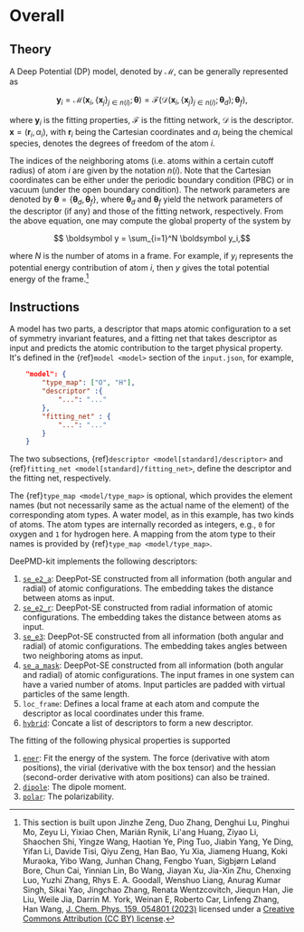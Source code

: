 # Overall

## Theory

A Deep Potential (DP) model, denoted by $\mathcal{M}$, can be generally represented as

```math
\boldsymbol y_i = \mathcal M (\boldsymbol x_i, \{\boldsymbol x_j\}_{j\in n(i)}; \boldsymbol \theta)
= \mathcal{F} \big( \mathcal{D} (\boldsymbol x_i, \{\boldsymbol x_j\}_{j\in n(i)}; \boldsymbol \theta_d) ; \boldsymbol \theta_f \big),
```

where $\boldsymbol{y}_i$ is the fitting properties, $\mathcal{F}$ is the fitting network, $\mathcal{D}$ is the descriptor.
$\boldsymbol{x} = (\boldsymbol r_i, \alpha_i)$, with $\boldsymbol r_i$ being the Cartesian coordinates and $\alpha_i$ being the chemical species, denotes the degrees of freedom of the atom $i$.

The indices of the neighboring atoms (i.e. atoms within a certain cutoff radius) of atom $i$ are given by the notation $n(i)$.
Note that the Cartesian coordinates can be either under the periodic boundary condition (PBC) or in vacuum (under the open boundary condition).
The network parameters are denoted by $\boldsymbol \theta = \{\boldsymbol \theta_d, \boldsymbol \theta_f\}$, where $\boldsymbol \theta_d$ and $\boldsymbol\theta_f$ yield the network parameters of the descriptor (if any) and those of the fitting network, respectively.
From the above equation, one may compute the global property of the system by

```math
    \boldsymbol y = \sum_{i=1}^N \boldsymbol y_i,
```

where $N$ is the number of atoms in a frame.
For example, if $y_i$ represents the potential energy contribution of atom $i$, then $y$ gives the total potential energy of the frame.[^1]

[^1]: This section is built upon Jinzhe Zeng, Duo Zhang, Denghui Lu, Pinghui Mo, Zeyu Li, Yixiao Chen, Marián Rynik, Li'ang Huang, Ziyao Li, Shaochen Shi, Yingze Wang, Haotian Ye, Ping Tuo, Jiabin Yang, Ye Ding, Yifan Li, Davide Tisi, Qiyu Zeng, Han Bao, Yu Xia, Jiameng Huang, Koki Muraoka, Yibo Wang, Junhan Chang, Fengbo Yuan, Sigbjørn Løland Bore, Chun Cai, Yinnian Lin, Bo Wang, Jiayan Xu, Jia-Xin Zhu, Chenxing Luo, Yuzhi Zhang, Rhys E. A. Goodall, Wenshuo Liang, Anurag Kumar Singh, Sikai Yao, Jingchao Zhang, Renata Wentzcovitch, Jiequn Han, Jie Liu, Weile Jia, Darrin M. York, Weinan E, Roberto Car, Linfeng Zhang, Han Wang, [J. Chem. Phys. 159, 054801 (2023)](https://doi.org/10.1063/5.0155600) licensed under a [Creative Commons Attribution (CC BY) license](http://creativecommons.org/licenses/by/4.0/).

## Instructions

A model has two parts, a descriptor that maps atomic configuration to a set of symmetry invariant features, and a fitting net that takes descriptor as input and predicts the atomic contribution to the target physical property. It's defined in the {ref}`model <model>` section of the `input.json`, for example,

```json
    "model": {
        "type_map":	["O", "H"],
        "descriptor" :{
            "...": "..."
        },
        "fitting_net" : {
            "...": "..."
        }
    }
```

The two subsections, {ref}`descriptor <model[standard]/descriptor>` and {ref}`fitting_net <model[standard]/fitting_net>`, define the descriptor and the fitting net, respectively.

The {ref}`type_map <model/type_map>` is optional, which provides the element names (but not necessarily same as the actual name of the element) of the corresponding atom types. A water model, as in this example, has two kinds of atoms. The atom types are internally recorded as integers, e.g., `0` for oxygen and `1` for hydrogen here. A mapping from the atom type to their names is provided by {ref}`type_map <model/type_map>`.

DeePMD-kit implements the following descriptors:

1. [`se_e2_a`](train-se-e2-a.md): DeepPot-SE constructed from all information (both angular and radial) of atomic configurations. The embedding takes the distance between atoms as input.
2. [`se_e2_r`](train-se-e2-r.md): DeepPot-SE constructed from radial information of atomic configurations. The embedding takes the distance between atoms as input.
3. [`se_e3`](train-se-e3.md): DeepPot-SE constructed from all information (both angular and radial) of atomic configurations. The embedding takes angles between two neighboring atoms as input.
4. [`se_a_mask`](train-se-a-mask.md): DeepPot-SE constructed from all information (both angular and radial) of atomic configurations. The input frames in one system can have a varied number of atoms. Input particles are padded with virtual particles of the same length.
5. `loc_frame`: Defines a local frame at each atom and compute the descriptor as local coordinates under this frame.
6. [`hybrid`](train-hybrid.md): Concate a list of descriptors to form a new descriptor.

The fitting of the following physical properties is supported

1. [`ener`](train-energy.md): Fit the energy of the system. The force (derivative with atom positions), the virial (derivative with the box tensor) and the hessian (second-order derivative with atom positions) can also be trained.
2. [`dipole`](train-fitting-tensor.md): The dipole moment.
3. [`polar`](train-fitting-tensor.md): The polarizability.

